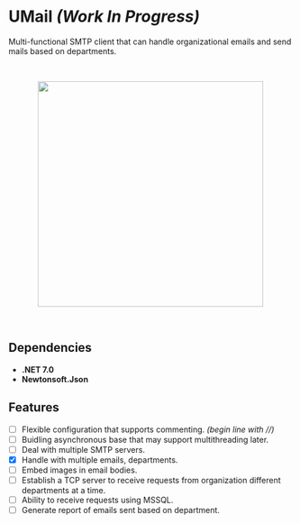 # UMail  _(Work In Progress)_

Multi-functional SMTP client that can handle organizational emails and send mails based on departments.

<br>
<p align="center">
  <img src="https://cdn-icons-png.flaticon.com/512/5578/5578703.png" height="400">
</p>
<br>

## Dependencies
- **.NET 7.0**
- **Newtonsoft.Json**

## Features
- [ ] Flexible configuration that supports commenting. _(begin line with //)_
- [ ] Buidling asynchronous base that may support multithreading later.
- [ ] Deal with multiple SMTP servers.
- [x] Handle with multiple emails, departments.
- [ ] Embed images in email bodies.
- [ ] Establish a TCP server to receive requests from organization different departments at a time.
- [ ] Ability to receive requests using MSSQL.
- [ ] Generate report of emails sent based on department.
